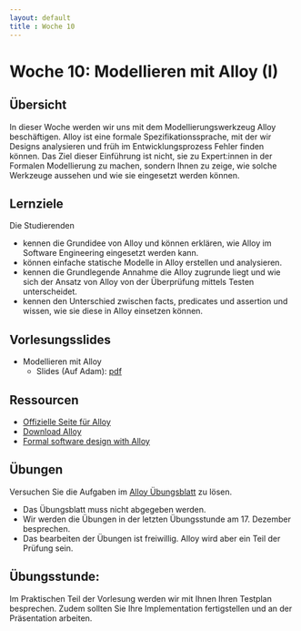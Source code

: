 ```yaml
---
layout: default
title : Woche 10
---
```


# Woche 10: Modellieren mit Alloy (I)

## Übersicht

In dieser Woche werden wir uns mit dem Modellierungswerkzeug Alloy beschäftigen. Alloy ist eine formale Spezifikationssprache, mit der wir Designs analysieren und früh im Entwicklungsprozess Fehler finden können. 
Das Ziel dieser Einführung ist nicht, sie zu Expert:innen in der Formalen Modellierung zu machen, sondern Ihnen zu zeige, wie solche Werkzeuge aussehen und wie sie eingesetzt werden können.

## Lernziele 

Die Studierenden

- kennen die Grundidee von Alloy und können erklären, wie Alloy im Software Engineering eingesetzt werden kann.
- können einfache statische Modelle in Alloy erstellen und analysieren.
- kennen die Grundlegende Annahme die Alloy zugrunde liegt und wie sich der Ansatz von Alloy von der Überprüfung mittels Testen unterscheidet.
- kennen den Unterschied zwischen facts, predicates und assertion und wissen, wie sie diese in Alloy einsetzen können.



## Vorlesungsslides


* Modellieren mit Alloy
    * Slides (Auf Adam): [pdf](https://adam.unibas.ch/goto_adam_file_1932030_download.html) 

## Ressourcen

- [Offizielle Seite für Alloy](http://alloytools.org/)
- [Download Alloy](http://alloytools.org/download.html)
- [Formal software design with Alloy](https://haslab.github.io/formal-software-design/index.html)


## Übungen

Versuchen Sie die Aufgaben im [Alloy Übungsblatt](../exercises/alloy-static) zu lösen. 

- Das Übungsblatt muss nicht abgegeben werden. 
- Wir werden die Übungen in der letzten Übungsstunde am 17. Dezember besprechen.
- Das bearbeiten der Übungen ist freiwillig. Alloy wird aber ein Teil der Prüfung sein.

## Übungsstunde:

Im Praktischen Teil der Vorlesung werden wir mit Ihnen Ihren Testplan besprechen. Zudem sollten Sie Ihre Implementation fertigstellen und an der Präsentation arbeiten.